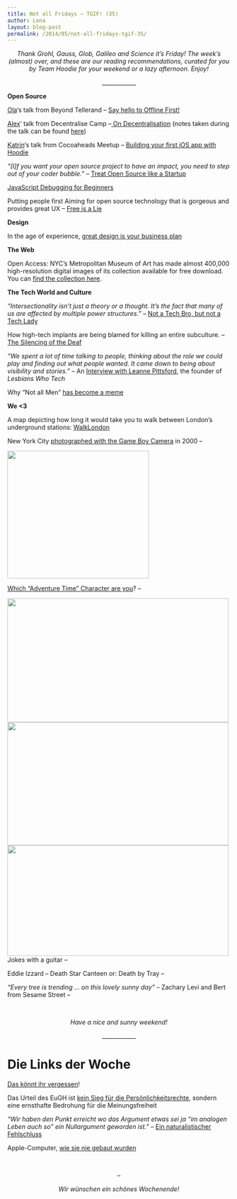 ```yaml
---
title: Not all Fridays – TGIF! (35)
author: Lena
layout: blog-post
permalink: /2014/05/not-all-fridays-tgif-35/
---
```

<p style="text-align: center;">
  <em>Thank Grohl, Gauss, Glob, Galileo and Science it’s Friday! The week’s (almost) over, and these are our reading recommendations, curated for you by Team Hoodie for your weekend or a lazy afternoon. Enjoy!</em>
</p>

<p style="text-align: center;">
  ____________
</p>

**Open Source**

<p>
  <a href="http://twitter.com/misprintedtype">Ola</a>&#8216;s talk from Beyond Tellerand – <a href="https://speakerdeck.com/zoepage/say-hello-to-offline-first">Say hello to Offline First!</a>
</p>

<p>
  <a href="http://twitter.com/espylaub">Alex</a>&#8216; talk from Decentralise Camp –<a href="https://speakerdeck.com/espylaub/on-decentralisation"> On Decentralisation</a> (notes taken during the talk can be found <a href="http://etherpad.decentralizecamp.com/p/alex">here</a>)
</p>

<p>
  <a href="http://twitter.com/kaalita">Katrin</a>&#8216;s talk from Cocoaheads Meetup – <a href="https://speakerdeck.com/kaalita/building-your-first-ios-app-with-hoodie">Building your first iOS app with Hoodie</a>
</p>

<p>
  <em>&#8220;[I]f you want your open source project to have an impact, you need to step out of your coder bubble.&#8221;</em> – <a href="https://hacks.mozilla.org/2014/05/open-source-marketing-with-velocityjs/">Treat Open Source like a Startup</a>
</p>

<p>
  <a href="http://juliepagano.com/blog/2014/05/18/javascript-debugging-for-beginners/">JavaScript Debugging for Beginners</a>
</p>

<p>
  Putting people first Aiming for open source technology that is gorgeous and provides great UX – <a href="https://www.youtube.com/watch?v=ldhHkVjLe7A">Free is a Lie</a>
</p>

**Design**

<p>
  In the age of experience, <a href="https://zapier.com/blog/aral-balkan-design-talk/">great design is your business plan</a>
</p>

**The Web**

<p>
  Open Access: NYC&#8217;s Metropolitan Museum of Art has made almost 400,000 high-resolution digital images of its collection available for free download. You can <a href="http://www.metmuseum.org/collection/the-collection-online">find the collection here</a>. <!--more-->
</p>

**The Tech World and Culture**

<p class="post-field subtitle post-subtitle _RIL_KEEPER_CLASS_">
  <em>&#8220;Intersectionality isn’t just a theory or a thought. It’s the fact that many of us are affected by multiple power structures.&#8221; – </em><a href="http://modelviewculture.com/pieces/not-a-tech-bro-but-not-a-tech-lady">Not a Tech Bro, but not a Tech Lady</a>
</p>

<p class="post-field subtitle post-subtitle _RIL_KEEPER_CLASS_">
  How high-tech implants are being blamed for killing an entire subculture. – <a href="https://medium.com/matter/22979c8ec9d6">The Silencing of the Deaf</a>
</p>

<p>
  <em>&#8220;We spent a lot of time talking to people, thinking about the role we could play and finding out what people wanted. It came down to being about visibility and stories.&#8221; – </em>An <a href="http://modelviewculture.com/pieces/interview-with-leanne-pittsford-of-lesbians-who-tech">Interview with Leanne Pittsford</a>, the founder of <em>Lesbians Who Tech</em>
</p>

<p class="post-field subtitle post-subtitle _RIL_KEEPER_CLASS_">
  Why &#8220;Not all Men&#8221; <a href="http://www.vox.com/2014/5/15/5720332/heres-why-women-have-turned-the-not-all-men-objection-into-a-meme">has become a meme</a>
</p>

**We <3**

A map depicting how long it would take you to walk between London&#8217;s underground stations: [WalkLondon][1]

<p class="entry-header">
  New York City <a href="http://www.ironicsans.com/2014/05/new_york_city_in_2000_photogra.html">photographed with the Game Boy Camera</a> in 2000 –
</p>

<p class="entry-header">
  <a href="http://www.ironicsans.com/2014/05/new_york_city_in_2000_photogra.html"><img class="alignnone" src="http://www.ironicsans.com/images/DF_GAMEBOY_PIZZA.jpg" alt="" width="320" height="288" /></a>
</p>

[Which &#8220;Adventure Time&#8221; Character are you][2]? –

<a href="http://d1mxyp5ceukbya.cloudfront.net/images/adventuretime-awake.gif" rel="lightbox[1537]" title="Not all Fridays – TGIF! (35)"><img class="alignnone" src="http://d1mxyp5ceukbya.cloudfront.net/images/adventuretime-awake.gif" alt="" width="500" height="280" /></a> <a href="http://mrwgifs.com/wp-content/uploads/2013/06/Lumpy-Space-Princess-Pretending-Life-Is-Great-On-Adventure-Time-Gif.gif" rel="lightbox[1537]" title="Not all Fridays – TGIF! (35)"><img class="alignnone" src="http://mrwgifs.com/wp-content/uploads/2013/06/Lumpy-Space-Princess-Pretending-Life-Is-Great-On-Adventure-Time-Gif.gif" alt="" width="500" height="278" /></a> <a href="http://31.media.tumblr.com/69a8354a46ace9f6a1c6c23ad7f70ba6/tumblr_mgbxluEz2T1rfqcy5o1_500.gif" rel="lightbox[1537]" title="Not all Fridays – TGIF! (35)"><img class="alignnone" src="http://31.media.tumblr.com/69a8354a46ace9f6a1c6c23ad7f70ba6/tumblr_mgbxluEz2T1rfqcy5o1_500.gif" alt="" width="500" height="250" /></a>
Jokes with a guitar –



Eddie Izzard – Death Star Canteen or: Death by Tray –



*&#8220;Every tree is trending … on this lovely sunny day&#8221;* – Zachary Levi and Bert from Sesame Street –



&nbsp;

<p style="text-align: center;">
  <em>Have a nice and sunny weekend!<br /> </em>
</p>

<p style="text-align: center;">
  ____________
</p>

# Die Links der Woche

<p>
  <a href="http://daskoenntihrvergessen.tumblr.com/">Das könnt ihr vergessen</a>!
</p>

<p>
  Das Urteil des EuGH ist <a href="http://www.freitag.de/autoren/the-guardian/kein-sieg-fuer-die-persoenlichkeitsrechte">kein Sieg für die Persönlichkeitsrechte</a>, sondern eine ernsthafte Bedrohung für die Meinungsfreiheit
</p>

<p>
  <em>&#8220;Wir haben den Punkt erreicht wo das Argument etwas sei ja “im analogen Leben auch so” ein Nullargument geworden ist.&#8221; – </em><a href="http://connected.tante.cc/2014/05/19/ein-naturalistischer-fehlschluss/">Ein naturalistischer Fehlschluss</a>
</p>

<p>
  Apple-Computer, <a href="http://www.zeit.de/digital/2014-05/fs-genial-einfach-apple-design-arnoldsche-art-publishers">wie sie nie gebaut wurden</a>
</p>

&nbsp;

<p style="text-align: center;">
  –
</p>

<p style="text-align: center;">
  <em>Wir wünschen ein schönes Wochenende!<br /> </em>
</p>

 [1]: http://www.aryjoecreatives.com/walklondon
 [2]: http://www.buzzfeed.com/juliapugachevsky/which-adventure-time-character-are-you